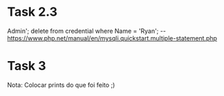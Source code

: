 # Task 2.3

Admin'; delete from credential where Name = 'Ryan'; -- 
https://www.php.net/manual/en/mysqli.quickstart.multiple-statement.php


# Task 3
Nota: Colocar prints do que foi feito ;)
